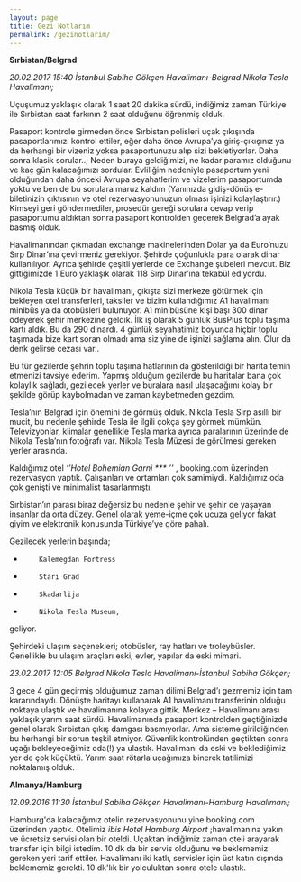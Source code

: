 ```yaml
---
layout: page
title: Gezi Notlarım
permalink: /gezinotlarim/
---
```


**Sırbistan/Belgrad**

*20.02.2017 15:40 İstanbul Sabiha Gökçen Havalimanı-Belgrad Nikola Tesla Havalimanı;*
 
Uçuşumuz yaklaşık olarak 1 saat 20 dakika sürdü, indiğimiz zaman Türkiye ile Sırbistan saat farkının 2 saat olduğunu öğrenmiş olduk.


Pasaport kontrole girmeden önce Sırbistan polisleri uçak çıkışında pasaportlarımızı kontrol ettiler, eğer daha önce Avrupa’ya giriş-çıkışınız ya da herhangi bir vizeniz yoksa pasaportunuzu alıp sizi bekletiyorlar. Daha sonra klasik sorular..;  Neden buraya geldiğimizi, ne kadar paramız olduğunu ve kaç gün kalacağımızı sordular. Evliliğim nedeniyle pasaportum yeni olduğundan daha önceki Avrupa seyahatlerim ve vizelerim pasaportumda yoktu ve ben de bu sorulara maruz kaldım  (Yanınızda gidiş-dönüş e-biletinizin çıktısının ve otel rezervasyonunuzun olması işinizi kolaylaştırır.) Kimseyi geri göndermediler, prosedür gereği sorulara cevap verip pasaportumu aldıktan sonra pasaport kontrolden geçerek Belgrad’a ayak basmış olduk.

 
Havalimanından çıkmadan exchange makinelerinden Dolar ya da Euro’nuzu Sırp Dinar’ına çevirmeniz gerekiyor. Şehirde çoğunlukla para olarak dinar kullanılıyor. Ayrıca şehirde çeşitli yerlerde de Exchange şubeleri mevcut. Biz gittiğimizde 1 Euro yaklaşık olarak 118 Sırp Dinar’ına tekabül ediyordu.

 
Nikola Tesla küçük bir havalimanı, çıkışta sizi merkeze götürmek için bekleyen otel transferleri, taksiler ve bizim kullandığımız A1 havalimanı minibüs ya da otobüsleri bulunuyor. A1 minibüsüne kişi başı 300 dinar ödeyerek şehir merkezine geldik. İlk iş olarak 5 günlük BusPlus toplu taşıma kartı aldık. Bu da 290 dinardı. 4 günlük seyahatimiz boyunca hiçbir toplu taşımada bize kart soran olmadı ama siz yine de işinizi sağlama alın. Olur da denk gelirse cezası var..

 
Bu tür gezilerde şehrin toplu taşıma hatlarının da gösterildiği bir harita temin etmenizi tavsiye ederim. Yapmış olduğum gezilerde bu haritalar bana çok kolaylık sağladı, gezilecek yerler ve buralara nasıl ulaşacağımı kolay bir şekilde görüp kaybolmadan ve zaman kaybetmeden gezdim.

 
Tesla’nın Belgrad için önemini de görmüş olduk. Nikola Tesla Sırp asıllı bir mucit, bu nedenle şehirde Tesla ile ilgili çokça şey görmek mümkün.  Televizyonlar, klimalar genellikle Tesla marka ayrıca paralarının üzerinde de Nikola Tesla’nın fotoğrafı var. Nikola Tesla Müzesi de görülmesi gereken yerler arasında.


Kaldığımız otel *‘’Hotel Bohemian Garni *** ’’* ,  booking.com üzerinden rezervasyon yaptık. Çalışanları ve ortamları çok samimiydi. Kaldığımız oda çok genişti ve minimalist tasarlanmıştı. 

 
Sırbistan’ın parası biraz değersiz bu nedenle şehir ve şehir de yaşayan insanlar da orta düzey. Genel olarak yeme-içme çok ucuza geliyor fakat giyim ve elektronik konusunda Türkiye’ye göre  pahalı.

 
Gezilecek yerlerin başında;


*         Kalemegdan Fortress

*         Stari Grad

*         Skadarlija

*         Nikola Tesla Museum,

geliyor.


Şehirdeki ulaşım seçenekleri;  otobüsler, ray hatları ve troleybüsler. Genellikle bu ulaşım araçları eski; evler, yapılar da eski mimari.
 

*23.02.2017 12:05 Belgrad Nikola Tesla Havalimanı-İstanbul Sabiha Gökçen;*

3 gece 4 gün geçirmiş olduğumuz zaman dilimi Belgrad’ı  gezmemiz için tam kararındaydı. Dönüşte haritayı kullanarak A1 havalimanı transferinin olduğu noktaya ulaştık ve havalimanına kolayca gittik. Merkez – Havalimanı arası yaklaşık yarım saat sürdü. Havalimanında pasaport kontrolden geçtiğinizde genel olarak Sırbistan çıkış damgası basmıyorlar. Ama sisteme girildiğinden bu herhangi bir sorun teşkil etmiyor. Güvenlik kontrolünden geçtikten sonra uçağı bekleyeceğimiz oda(!) ya ulaştık. Havalimanı da eski ve beklediğimiz yer de çok küçüktü. Yarım saat rötarla uçağımıza binerek tatilimizi noktalamış olduk.
 

**Almanya/Hamburg**

*12.09.2016 11:30 İstanbul Sabiha Gökçen Havalimanı-Hamburg Havalimanı;*

Hamburg'da kalacağımız otelin rezervasyonunu yine booking.com üzerinden yaptık. Otelimiz *ibis Hotel Hamburg Airport* ;havalimanına yakın ve ücretsiz servisi olan bir oteldi. Uçaktan indiğimiz zaman oteli arayarak transfer için bilgi istedim. 10 dk da bir servis olduğunu ve beklememiz gereken yeri tarif ettiler. Havalimanı iki katlı, servisler için üst katın dışında beklememiz gerekti. 10 dk'lık bir yolculuktan sonra otele ulaştık. 
